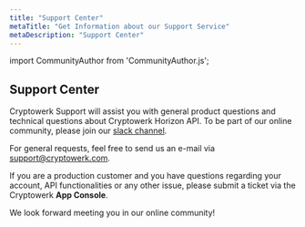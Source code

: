 ```yaml
---
title: "Support Center"
metaTitle: "Get Information about our Support Service"
metaDescription: "Support Center"
---
```

import CommunityAuthor from 'CommunityAuthor.js';

## Support Center
Cryptowerk Support will assist you with general product questions and technical questions about Cryptowerk Horizon API.
To be part of our online community, please join our [slack channel](https://join.slack.com/t/cryptowerk-community/shared_invite/enQtNTM5MzE4MDE0ODU0LWU4ZmFkYzAwOTc0ODk0NDExYjM2NjAzNTFmZTAwNDliMGFkYmUyN2UzNjVjN2M2MjAzZmY0OTNkMTBhMGY3M2E).

For general requests, feel free to send us an e-mail via support@cryptowerk.com.

If you are a production customer and you have questions regarding your account, API functionalities or any other issue, please submit a ticket via the Cryptowerk **App Console**.


We look forward meeting you in our online community!


<CommunityAuthor
    name="Zoe Meckbach"
    description="Customer Success Manager"
    imageUrl="https://media.licdn.com/dms/image/C4E03AQFqaNCggsi3Hg/profile-displayphoto-shrink_200_200/0?e=1576713600&v=beta&t=RMRm3nixierWzvrQdevQtCWDLww2d2bi20SlSUONxas"
/>
